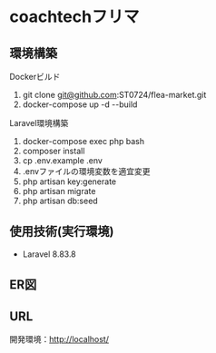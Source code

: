 # coachtechフリマ

## 環境構築
Dockerビルド
1. git clone git@github.com:ST0724/flea-market.git
2. docker-compose up -d --build

Laravel環境構築
1. docker-compose exec php bash
2. composer install
3. cp .env.example .env
4. .envファイルの環境変数を適宜変更
5. php artisan key:generate
6. php artisan migrate
7. php artisan db:seed

## 使用技術(実行環境)
+ Laravel 8.83.8

## ER図

## URL
開発環境：[http://localhost/](http://localhost/)